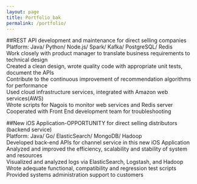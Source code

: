 ```yaml
---
layout: page
title: Portfolio_bak
permalink: /portfolio/
---
```


##REST API development and maintenance for direct selling companies  
Platform:  Java/ Python/ Node.js/ Spark/ Kafka/ PostgreSQL/ Redis  
Work closely with product manager to translate business requirements to technical design  
Created a clean design, wrote quality code with appropriate unit tests, document the APIs   
Contribute to the continuous improvement of recommendation algorithms for performance  
Used cloud infrastructure services, integrated with Amazon web services(AWS)  
Wrote scripts for Nagois to monitor web services and Redis server  
Cooperated with Front End development team for troubleshooting  

##New iOS Application-OPPORTUNITY for direct selling distributors (backend service)  
Platform: Java/ Go/ ElasticSearch/ MongoDB/ Hadoop  
Developed back-end APIs for channel service in this new iOS Application   
Analyzed and improved the efficiency, scalability and stability of system and resources  
Visualized and analyzed logs via ElasticSearch, Logstash, and Hadoop  
Wrote adequate functional, compatibility and regression test scripts  
Provided systems administration support to customers  
